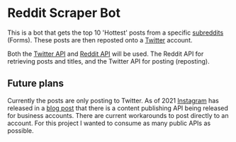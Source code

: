 # Reddit Scraper Bot
This is a bot that gets the top 10 'Hottest' posts from a specific [subreddits](https://www.reddit.com) (Forms).  These posts are then reposted onto a [Twitter](https://www.twitter.com) account.  

Both the [Twitter API](https://developer.twitter.com/en/docs/twitter-api) and [Reddit API](https://www.reddit.com/dev/api) will be used. The Reddit API for retrieving posts and titles, and the Twitter API for posting (reposting). 

  
## Future plans

Currently the posts are only posting to Twitter. As of 2021 [Instagram](https://www.instagram.com) has released in a [blog post](https://developers.facebook.com/blog/post/2021/01/26/introducing-instagram-content-publishing-api/) that there is a content publishing API being released for business accounts. There are current workarounds to post directly to an account. For this project I wanted to consume as many public APIs as possible.